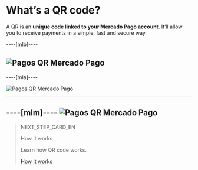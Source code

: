 # What’s a QR code?

A QR is an **unique code linked to your Mercado Pago account**. It’ll allow you to receive payments in a simple, fast and secure way.

----[mlb]----

![Pagos QR Mercado Pago](mobile/qr_mla2.es.png)
------------
----[mla]----

![Pagos QR Mercado Pago](mobile/qr_mla2.es.png)

------------
----[mlm]----
![Pagos QR Mercado Pago](mobile/qr_mla2.es.png)
------------

> NEXT_STEP_CARD_EN
>
> How it works
>
> Learn how QR code works.
>
> [How it works](https://www.mercadopago[FAKER][URL][DOMAIN]/developers/en/guides/qr-code/introduction/how-it-works)